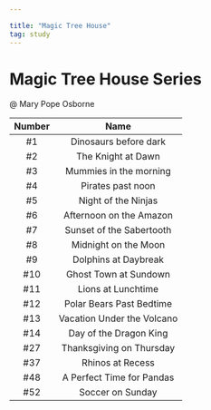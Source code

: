 ```yaml
---

title: "Magic Tree House"
tag: study
---
```





# Magic Tree House Series 
@ Mary Pope Osborne

| Number | Name |
|:------:|:----:|
| #1 | Dinosaurs before dark |
| #2 | The Knight at Dawn |
| #3 | Mummies in the morning |
| #4 | Pirates past noon |
| #5 | Night of the Ninjas |
| #6 | Afternoon on the Amazon |
| #7 | Sunset of the Sabertooth |
| #8 | Midnight on the Moon |
| #9 | Dolphins at Daybreak |
| #10 | Ghost Town at Sundown |
| #11 | Lions at Lunchtime |
| #12 | Polar Bears Past Bedtime |
| #13 | Vacation Under the Volcano |
| #14 | Day of the Dragon King |
| #27 | Thanksgiving on Thursday |
| #37 | Rhinos at Recess |
| #48 | A Perfect Time for Pandas |
| #52 | Soccer on Sunday |







